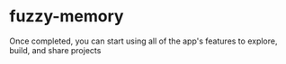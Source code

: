 # fuzzy-memory
   Once completed, you can start using all of the app's features to explore, build, and share projects
